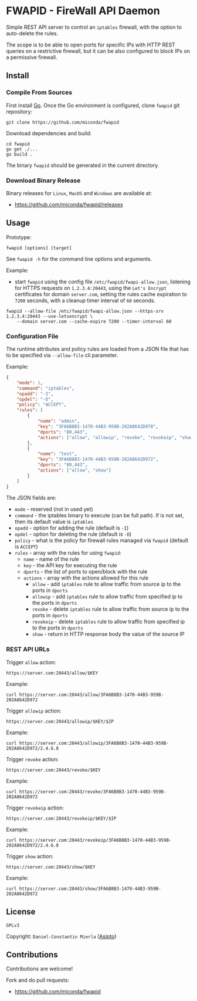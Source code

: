 # FWAPID - FireWall API Daemon #

Simple REST API server to control an `iptables` firewall, with the option to
auto-delete the rules.

The scope is to be able to open ports for specific IPs with HTTP REST queries
on a restrictive firewall, but it can be also configured to block IPs on a
permissive firewall.

## Install ##

### Compile From Sources ###

First install [Go](http://golang.org). Once the Go environment is configured, clone `fwapid` git repository:

```
git clone https://github.com/miconda/fwapid
```

Download dependencies and build:

```
cd fwapid
go get ./...
go build .
```

The binary `fwapid` should be generated in the current directory.

### Download Binary Release ###

Binary releases for `Linux`, `MacOS` and `Windows` are available at:

  * https://github.com/miconda/fwapid/releases

## Usage ##

Prototype:

```
fwapid [options] [target]
```

See `fwapid -h` for the command line options and arguments.

Example:

  * start `fwapid` using the config file `/etc/fwapid/fwapi-allow.json`, listening for HTTPS requests
  on `1.2.3.4:20443`, using the `Let's Encrypt` certificates for domain `server.com`, setting the rules
  cache expiration to `7200` seconds, with a cleanup timer interval of `60` seconds.

```
fwapid --allow-file /etc/fwapid/fwapi-allow.json --https-srv 1.2.3.4:20443 --use-letsencrypt \
    --domain server.com --cache-expire 7200 --timer-interval 60
```

### Configuration File ###

The runtime attributes and policy rules are loaded from a JSON file that has to be specified
via `--allow-file` cli parameter.

Example:

```json
{
	"mode": 1,
	"command": "iptables",
	"opadd": "-I",
	"opdel": "-D",
	"policy": "ACCEPT",
	"rules": [
		{
			"name": "admin",
			"key": "3FA6B8B3-1470-44B3-959B-202A8642D978",
			"dports": "80,443",
			"actions": ["allow", "allowip", "revoke", "revokeip", "show"]
		},
		{
			"name": "test",
			"key": "3FA6B8B3-1470-44B3-959B-202A8642D972",
			"dports": "80,443",
			"actions": ["allow", "show"]
		}
	]
}
```

The JSON fields are:

  * `mode` - reserved (not in used yet)
  * `command` - the iptables binary to execute (can be full path). If is not
  set, then its default value is `iptables`
  * `opadd` - option for adding the rule (default is `-I`)
  * `opdel` - option for deleting the rule (default is `-D`)
  * `policy` - what is the policy for firewall rules managed via `fwapid` (default
  is `ACCEPT`)
  * `rules` - array with the rules for using `fwapid`:
    * `name` - name of the rule
	* `key` - the API key for executing the rule
	* `dports` - the list of ports to open/block with the rule
	* `actions` - array with the actions allowed for this rule
	  * `allow` - add `iptables` rule to allow traffic from source ip to the
	  ports in `dports`
	  * `allowip` - add `iptables` rule to allow traffic from specified ip to the
	  ports in `dports`
	  * `revoke` - delete `iptables` rule to allow traffic from source ip to the
	  ports in `dports`
	  * `revokeip` - delete `iptables` rule to allow traffic from specified ip to the
	  ports in `dports`
	  * `show` - return in HTTP response body the value of the source IP

### REST API URLs ###

Trigger `allow` action:

```
https://server.com:20443/allow/$KEY
```

Example:

```
curl https://server.com:20443/allow/3FA6B8B3-1470-44B3-959B-202A8642D972
```

Trigger `allowip` action:

```
https://server.com:20443/allowip/$KEY/$IP
```

Example:

```
curl https://server.com:20443/allowip/3FA6B8B3-1470-44B3-959B-202A8642D972/2.4.6.8
```

Trigger `revoke` action:

```
https://server.com:20443/revoke/$KEY
```

Example:

```
curl https://server.com:20443/revoke/3FA6B8B3-1470-44B3-959B-202A8642D972
```

Trigger `revokeip` action:

```
https://server.com:20443/revokeip/$KEY/$IP
```

Example:

```
curl https://server.com:20443/revokeip/3FA6B8B3-1470-44B3-959B-202A8642D972/2.4.6.8
```

Trigger `show` action:

```
https://server.com:20443/show/$KEY
```

Example:

```
curl https://server.com:20443/show/3FA6B8B3-1470-44B3-959B-202A8642D972
```

## License ##

`GPLv3`

Copyright: `Daniel-Constantin Mierla` ([Asipto](https://www.asipto.com))

## Contributions ##

Contributions are welcome!

Fork and do pull requests:

  * https://github.com/miconda/fwapid